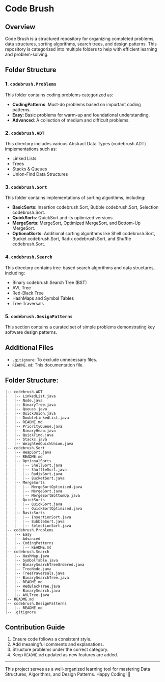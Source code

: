 # Code Brush

## Overview
Code Brush is a structured repository for organizing completed problems, data structures, sorting algorithms, search trees, and design patterns. This repository is categorized into multiple folders to help with efficient learning and problem-solving.

## Folder Structure

### 1. `codebrush.Problems`
This folder contains coding problems categorized as:
- **CodingPatterns**: Must-do problems based on important coding patterns.
- **Easy**: Basic problems for warm-up and foundational understanding.
- **Advanced**: A collection of medium and difficult problems.

### 2. `codebrush.ADT`
This directory includes various Abstract Data Types (codebrush.ADT) implementations such as:
- Linked Lists
- Trees
- Stacks & Queues
- Union-Find Data Structures

### 3. `codebrush.Sort`
This folder contains implementations of sorting algorithms, including:
- **BasicSorts**: Insertion codebrush.Sort, Bubble codebrush.Sort, Selection codebrush.Sort.
- **QuickSorts**: QuickSort and its optimized versions.
- **MergeSorts**: MergeSort, Optimized MergeSort, and Bottom-Up MergeSort.
- **OptionalSorts**: Additional sorting algorithms like Shell codebrush.Sort, Bucket codebrush.Sort, Radix codebrush.Sort, and Shuffle codebrush.Sort.

### 4. `codebrush.Search`
This directory contains tree-based search algorithms and data structures, including:
- Binary codebrush.Search Tree (BST)
- AVL Tree
- Red-Black Tree
- HashMaps and Symbol Tables
- Tree Traversals

### 5. `codebrush.DesignPatterns`
This section contains a curated set of simple problems demonstrating key software design patterns.

## Additional Files
- `.gitignore`: To exclude unnecessary files.
- `README.md`: This documentation file.

## Folder Structure:

```declarative
|-- codebrush.ADT
|   |-- LinkedList.java
|   |-- Node.java
|   |-- BinaryTree.java
|   |-- Queues.java
|   |-- QuickUnion.java
|   |-- DoubleLinkedList.java
|   |-- README.md
|   |-- PriorityQueue.java
|   |-- BinaryHeap.java
|   |-- QuickFind.java
|   |-- Stacks.java
|   |-- WeightedQuickUnion.java
|-- codebrush.Sort
|   |-- HeapSort.java
|   |-- README.md
|   |-- OptionalSorts
|   |   |-- ShellSort.java
|   |   |-- ShuffleSort.java
|   |   |-- RadixSort.java
|   |   |-- BucketSort.java
|   |-- MergeSorts
|   |   |-- MergeSortOptimised.java
|   |   |-- MergeSort.java
|   |   |-- MergeSortBottomUp.java
|   |-- QuickSorts
|   |   |-- QuickSort.java
|   |   |-- QuickSortOptimised.java
|   |-- BasicSorts
|   |   |-- InsertionSort.java
|   |   |-- BubbleSort.java
|   |   |-- SelectionSort.java
|-- codebrush.Problems
|   |-- Easy
|   |-- Advanced
|   |-- CodingPatterns
|   |   |-- README.md
|-- codebrush.Search
|   |-- HashMap.java
|   |-- SymbolTable.java
|   |-- BinarySearchTreeOrdered.java
|   |-- TreeNode.java
|   |-- TreeTraversals.java
|   |-- BinarySearchTree.java
|   |-- README.md
|   |-- RedBlackTree.java
|   |-- BinarySearch.java
|   |-- AVLTree.java
|-- README.md
|-- codebrush.DesignPatterns
|   |-- README.md
|-- .gitignore
```

## Contribution Guide
1. Ensure code follows a consistent style.
2. Add meaningful comments and explanations.
3. Structure problems under the correct category.
4. Keep `README.md` updated as new features are added.

---

This project serves as a well-organized learning tool for mastering Data Structures, Algorithms, and Design Patterns. Happy Coding! 🚀

